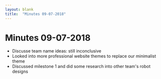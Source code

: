 ```yaml
---
layout: blank
title:  "Minutes 09-07-2018"
---
```


# Minutes 09-07-2018

- Discusse team name ideas: still inconclusive
- Looked into more professional website themes to replace our minimalist theme
- Discussed milestone 1 and did some research into other team's robot designs
